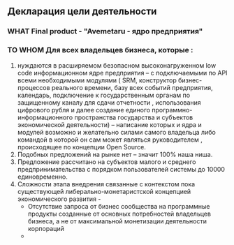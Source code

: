 ## Декларация цели деятельности

### WHAT Final product - "Avemetaru - ядро предприятия"
### TO WHOM Для всех владельцев бизнеса, которые :
1. нуждаются в расширяемом безопасном высоконагруженном low code  информационном ядре предприятия – с подключаемыми по API всеми необходимыми модулями ( SRM, конструктор бизнес-процессов реального времени, базу всех событий предприятия, календарь, подключение к государственным органам по защищенному каналу для сдачи отчетности , использования цифрового рубля и далее создание единого программно-информационного пространства государства и субъектов экономической деятельности) – написание которых и ядра и модулей возможно и желательно силами самого владельца либо командой в которой он сам может являться руководителем , происходящее по концепции Open Source.
2.	Подобных предложений на рынке нет – значит 100% наша ниша.
3.	Предложение рассчитано на субъектов малого и среднего предпринимательства с порядком пользователей системы до 10000 единовременно.
4.	Сложности этапа внедрения связанные с контекстом пока существующей либерально-монетаристской концепцией экономического развития - 
      - Отсутствие запроса от бизнес сообщества на программные продукты созданные от основных потребностей владельцев бизнеса, а не от максимальной монетизации деятельности корпораций
      - 


